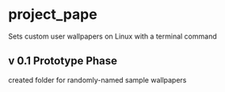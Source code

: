 # project_pape
Sets custom user wallpapers on Linux with a terminal command

v 0.1 Prototype Phase
---------------------
created folder for randomly-named sample wallpapers
